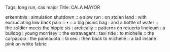 Tags: long run, cas major
Title: CALA MAYOR
  
erkenntnis : simulation shutdown :: a slow run : on stolen land : with excruciating low back pain :: • :: a big picnic bag : and a bottle of water :: the soldier meets the hippie sis : arctically :: patterns on retuerta linoleum : a bulldog : young morrisey :: the extravagant : taxi ride : to michelle :: the carpaccio : the pannacota :: la seu : then back to michelle :: a lad insane : pink on white fabric